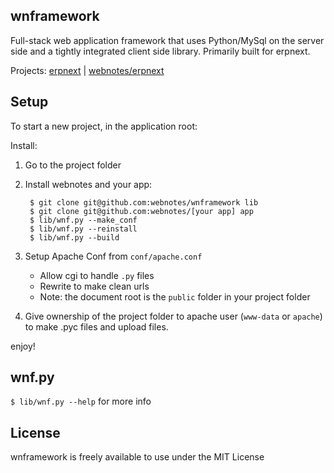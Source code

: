 ## wnframework

Full-stack web application framework that uses Python/MySql on the server side and a tightly integrated client side library. Primarily built for erpnext.

Projects: [erpnext](http://erpnext.org) | [webnotes/erpnext](https://github.com/webnotes/erpnext)

## Setup

To start a new project, in the application root:

Install:

1. Go to the project folder
1. Install webnotes and your app:

		$ git clone git@github.com:webnotes/wnframework lib
		$ git clone git@github.com:webnotes/[your app] app
		$ lib/wnf.py --make_conf
		$ lib/wnf.py --reinstall
		$ lib/wnf.py --build

1. Setup Apache Conf from `conf/apache.conf`
	- Allow cgi to handle `.py` files
	- Rewrite to make clean urls
	- Note: the document root is the `public` folder in your project folder
	
1. Give ownership of the project folder to apache user (`www-data` or `apache`) to make .pyc files and upload files.

enjoy!

## wnf.py

`$ lib/wnf.py --help` for more info

## License

wnframework is freely available to use under the MIT License